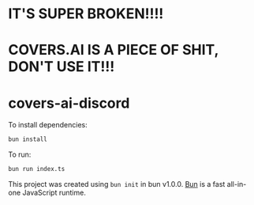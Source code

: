 # IT'S SUPER BROKEN!!!!
# COVERS.AI IS A PIECE OF SHIT, DON'T USE IT!!!


# covers-ai-discord

To install dependencies:

```bash
bun install
```

To run:

```bash
bun run index.ts
```

This project was created using `bun init` in bun v1.0.0. [Bun](https://bun.sh) is a fast all-in-one JavaScript runtime.
